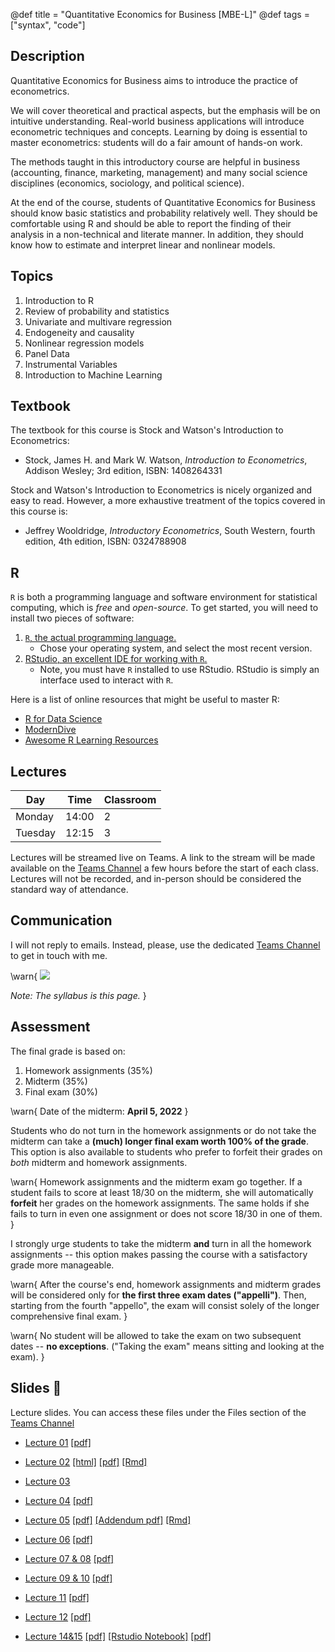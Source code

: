 @def title = "Quantitative Economics for Business [MBE-L]"
@def tags = ["syntax", "code"]

<!-- # Quantitative Economics for Business [MBE-L] 2021/2022 edition!

\tableofcontents you can use \toc as well -->

## Description

Quantitative Economics for Business aims to introduce the practice of econometrics.

We will cover theoretical and practical aspects, but the emphasis will be on intuitive understanding. Real-world business applications will introduce econometric techniques and concepts. Learning by doing is essential to master econometrics: students will do a fair amount of hands-on work.

The methods taught in this introductory course are helpful in business (accounting, finance, marketing, management) and many social science disciplines (economics, sociology, and political science).

At the end of the course, students of Quantitative Economics for Business should know basic statistics and probability relatively well. They should be comfortable using R and should be able to report the finding of their analysis in a non-technical and literate manner. In addition, they should know how to estimate and interpret linear and nonlinear models. 

## Topics

1. Introduction to R
2. Review of probability and statistics 
3. Univariate and multivare regression
4. Endogeneity and causality
5. Nonlinear regression models
6. Panel Data
7. Instrumental Variables
8. Introduction to Machine Learning

## Textbook

The textbook for this course is Stock and Watson's Introduction to Econometrics:

- Stock, James H. and Mark W. Watson, _Introduction to Econometrics_, Addison Wesley; 3rd edition, ISBN: 1408264331

Stock and Watson's Introduction to Econometrics is nicely organized and easy to read. However, a more exhaustive treatment of the topics covered in this course is:

- Jeffrey Wooldridge, _Introductory Econometrics_, South Western, fourth edition, 4th edition, ISBN: 0324788908

## R

`R` is both a programming language and software environment for statistical computing, which is *free* and *open-source*. To get started, you will need to install two pieces of software:

1. [`R`, the actual programming language.](https://www.r-project.org)
    - Chose your operating system, and select the most recent version.
1. [RStudio, an excellent IDE for working with `R`.](http://www.rstudio.com/)
    - Note, you must have `R` installed to use RStudio. RStudio is simply an interface used to interact with `R`.

Here is a list of online resources that might be useful to master R:

- [R for Data Science](https://r4ds.had.co.nz)
- [ModernDive](https://moderndive.com/)
- [Awesome R Learning Resources](https://github.com/iamericfletcher/awesome-r-learning-resources)


## Lectures 

| Day       | Time  | Classroom |
|-----------|-------|-----------|
| Monday   | 14:00 | 2         |
| Tuesday | 12:15 | 3         |

Lectures will be streamed live on Teams. A link to the stream will be made available on the [Teams Channel][] a few hours before the start of each class. Lectures will not be recorded, and in-person should be considered the standard way of attendance. 

## Communication

I will not reply to emails. Instead, please, use the dedicated [Teams Channel][] to get in touch with me. 

\warn{
![](https://www.universityaffairs.ca/wp-content/uploads/2021/08/syllabus.png)

_Note:_ _The syllabus is this page._
}
## Assessment

The final grade is based on:

1. Homework assignments (35%)
2. Midterm (35%)
3. Final exam (30%)

\warn{
Date of the midterm: **April 5, 2022**
}

Students who do not turn in the homework assignments or do not take the midterm can take a **(much) longer final exam worth 100% of the grade**. This option is also available to students who prefer to forfeit their grades on *both* midterm and homework assignments.

\warn{
Homework assignments and the midterm exam go together. If a student fails to score at least 18/30 on the midterm, she will automatically **forfeit** her grades on the homework assignments. The same holds if she fails to turn in even one assignment or does not score 18/30 in one of them. 
}

I strongly urge students to take the midterm **and** turn in all the homework assignments -- this option makes passing the course with a satisfactory grade more manageable. 


\warn{
    After the course's end, homework assignments and midterm grades will be considered only for **the first three exam dates ("appelli")**. Then, starting from the fourth "appello", the exam will consist solely of the longer comprehensive final exam.
}

\warn{
No student will be allowed to take the exam on two subsequent dates -- **no exceptions**. ("Taking the exam" means sitting and looking at the exam). 
}

## Slides 📓

Lecture slides. You can access these files under the Files section of the [Teams Channel][]

- [Lecture 01]() [[pdf]](https://tinyurl.com/bdbcyyy8)
- [Lecture 02]() [[html]](https://unipiit.sharepoint.com/sites/a__td_52512/ETWZAcUXlx1PsIhumCr-czABzAQ-SYTlozwjnDr_1_Ng3Q?e=IjwWc1&download=1) [[pdf]](https://tinyurl.com/2easrk52) [[Rmd]](https://tinyurl.com/2p8n6x4p)
- [Lecture 03]()
- [Lecture 04]() [[pdf]](https://tinyurl.com/yckm8nh4)
- [Lecture 05]() [[pdf]](https://tinyurl.com/4sabmbd2) [[Addendum pdf]](https://tinyurl.com/yn4d48t6) [[Rmd]](https://unipiit.sharepoint.com/:u:/s/a__td_52512/EZcN2er0xO5FrFOmIkPXLQ8BahoeXg3KAJ5ifDgqRctytA?e=leU4fU&download=1)

- [Lecture 06]() [[pdf]](https://tinyurl.com/2p87pufm)
- [Lecture 07 & 08]() [[pdf]](http://shurl.ec.unipi.it/r7mMLL)
- [Lecture 09 & 10]() [[pdf]](http://shurl.ec.unipi.it/WDzeg4)
- [Lecture 11]() [[pdf]](http://shurl.ec.unipi.it/498ZZs)
- [Lecture 12]() [[pdf]](http://shurl.ec.unipi.it/M2PT6h)
- [Lecture 14&15]() [[pdf]](http://shurl.ec.unipi.it/lecture1415) [[Rstudio Notebook]](https://www.dropbox.com/s/hn1unxvbmo7xlge/panelapp.Rmd?dl=1) [[pdf]](https://www.dropbox.com/s/tt3f362vaiw0pwr/panelapp.pdf?dl=1)

[Teams Channel]: https://teams.microsoft.com/l/team/19%3ak0X8akVg6WLXmQKYowiSYlE-KE2gEf1ac1bItHiODUA1%40thread.tacv2/conversations?groupId=20b8edd7-eedc-47a8-b400-48476b862508&tenantId=c7456b31-a220-47f5-be52-473828670aa1


[R]: https://r-project.org
